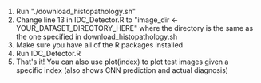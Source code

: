 1) Run "./download_histopathology.sh"
2) Change line 13 in IDC_Detector.R to "image_dir <- YOUR_DATASET_DIRECTORY_HERE" where the directory is the same as the one specified in download_histopathology.sh
3) Make sure you have all of the R packages installed
4) Run IDC_Detector.R
5) That's it!  You can also use plot(index) to plot test images given a specific index (also shows CNN prediction and actual diagnosis)

